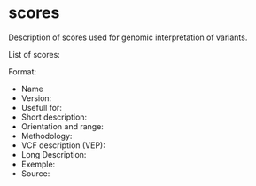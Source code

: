 # scores

Description of scores used for genomic interpretation of variants.

List of scores:

Format:
* Name
* Version:
* Usefull for:
* Short description:
* Orientation and range:
* Methodology:
* VCF description (VEP):
* Long Description:
* Exemple:
* Source:
